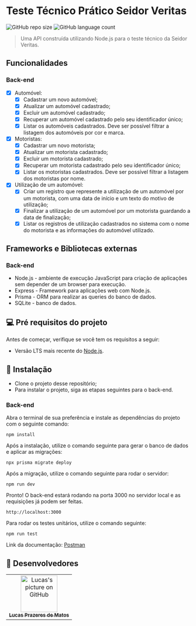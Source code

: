 # Teste Técnico Prático Seidor Veritas

![GitHub repo size](https://img.shields.io/github/repo-size/lucasprzm/ttpsv-node?style=for-the-badge)
![GitHub language count](https://img.shields.io/github/languages/count/lucasprzm/ttpsv-node?style=for-the-badge)

> Uma API construída utilizando Node.js para o teste técnico da Seidor Veritas.

## Funcionalidades

### Back-end

- [x] Automóvel:
  - [x] Cadastrar um novo automóvel;
  - [x] Atualizar um automóvel cadastrado;
  - [x] Excluir um automóvel cadastrado;
  - [x] Recuperar um automóvel cadastrado pelo seu identificador único;
  - [x] Listar os automóveis cadastrados. Deve ser possível filtrar a listagem dos automóveis por cor e marca.
- [x] Motoristas:
  - [x] Cadastrar um novo motorista;
  - [x] Atualizar um motorista cadastrado;
  - [x] Excluir um motorista cadastrado;
  - [x] Recuperar um motorista cadastrado pelo seu identificador único;
  - [x] Listar os motoristas cadastrados. Deve ser possível filtrar a listagem dos motoristas por nome.
- [x] Utilização de um automóvel:
  - [x] Criar um registro que represente a utilização de um automóvel por um motorista, com uma data de início e um texto do motivo de utilização;
  - [x] Finalizar a utilização de um automóvel por um motorista guardando a data de finalização;
  - [x] Listar os registros de utilização cadastrados no sistema com o nome do motorista e as informações do automóvel utilizado.

## Frameworks e Bibliotecas externas

### Back-end

- Node.js - ambiente de execução JavaScript para criação de aplicações sem depender de um browser para execução.
- Express - Framework para aplicações web com Node.js.
- Prisma - ORM para realizar as queries do banco de dados.
- SQLite - banco de dados.

## 💻 Pré requisitos do projeto

Antes de começar, verifique se você tem os requisitos a seguir:

- Versão LTS mais recente do [Node.js](https://nodejs.org).

## 🚀 Instalação

- Clone o projeto desse repositório;
- Para instalar o projeto, siga as etapas seguintes para o back-end.

### Back-end

Abra o terminal de sua preferência e instale as dependências do projeto com o seguinte comando:

```
npm install
```

Após a instalação, utilize o comando seguinte para gerar o banco de dados e aplicar as migrações:

```
npx prisma migrate deploy
```

Após a migração, utilize o comando seguinte para rodar o servidor:

```
npm run dev
```

Pronto! O back-end estará rodando na porta 3000 no servidor local e as requisições já podem ser feitas.

```
http://localhost:3000
```

Para rodar os testes unitários, utilize o comando seguinte:

```
npm run test
```

Link da documentação: [Postman](https://documenter.getpostman.com/view/18322573/2s9YsM8qcr)

## 🤝 Desenvolvedores

<table>
  <tr>
    <td align="center">
      <a href="#">
        <img src="https://avatars.githubusercontent.com/u/60558571?v=4" width="100px;" alt="Lucas's picture on GitHub"/><br>
        <sub>
          <b>Lucas Prazeres de Matos</b>
        </sub>
      </a>
    </td>
  </tr>
</table>
